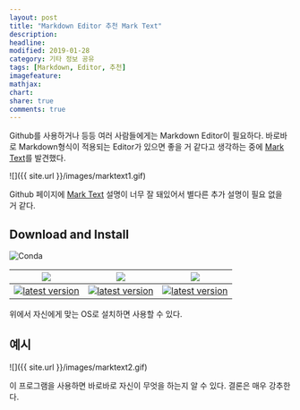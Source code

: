 ```yaml
---
layout: post
title: "Markdown Editor 추천 Mark Text"
description: 
headline: 
modified: 2019-01-28
category: 기타 정보 공유
tags: [Markdown, Editor, 추천]
imagefeature: 
mathjax: 
chart: 
share: true
comments: true
---
```


Github를 사용하거나  등등 여러 사람들에게는 Markdown Editor이 필요하다. 바로바로 Markdown형식이 적용되는 Editor가 있으면 좋을 거 같다고 생각하는 중에 [Mark Text](https://github.com/marktext/marktext)를 발견했다.


![]({{ site.url }}/images/marktext1.gif)


Github 페이지에 [Mark Text](https://github.com/marktext/marktext) 설명이 너무 잘 돼있어서 별다른 추가 설명이 필요 없을 거 같다.


## Download and Install

![Conda](https://img.shields.io/conda/pn/conda-forge/python.svg?style=for-the-badge)

| ![]( https://github.com/ryanoasis/nerd-fonts/wiki/screenshots/v1.0.x/mac-pass-sm.png)                                                                                                             | ![]( https://github.com/ryanoasis/nerd-fonts/wiki/screenshots/v1.0.x/windows-pass-sm.png)                                                                                                                     | ![]( https://github.com/ryanoasis/nerd-fonts/wiki/screenshots/v1.0.x/linux-pass-sm.png)                                                                                                                                   |
|:-------------------------------------------------------------------------------------------------------------------------------------------------------------------------------------------------:|:-------------------------------------------------------------------------------------------------------------------------------------------------------------------------------------------------------------:|:-------------------------------------------------------------------------------------------------------------------------------------------------------------------------------------------------------------------------:|
| [![latest version](https://img.shields.io/github/downloads/marktext/marktext/latest/marktext-0.13.65.dmg.svg)](https://github.com/marktext/marktext/releases/download/v0.13.65/marktext-0.13.65.dmg) | [![latest version](https://img.shields.io/github/downloads/marktext/marktext/latest/marktext-setup-0.13.65.exe.svg)](https://github.com/marktext/marktext/releases/download/v0.13.65/marktext-setup-0.13.65.exe) | [![latest version](https://img.shields.io/github/downloads/marktext/marktext/latest/marktext-0.13.65-x86_64.AppImage.svg)](https://github.com/marktext/marktext/releases/download/v0.13.65/marktext-0.13.65-x86_64.AppImage) |


위에서 자신에게 맞는 OS로 설치하면 사용할 수 있다.



## 예시



![]({{ site.url }}/images/marktext2.gif)  

이 프로그램을 사용하면 바로바로 자신이 무엇을 하는지 알 수 있다. 결론은 매우 강추한다.
